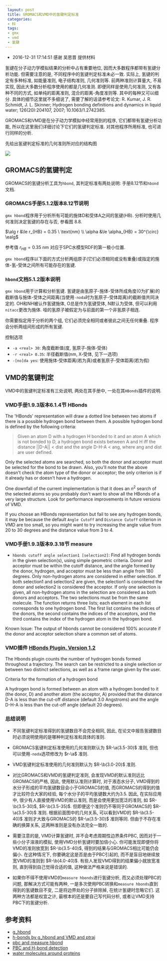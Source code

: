 ```yaml
---
 layout: post
 title: GROMACS和VMD中的氢键判定标准
 categories:
 - 科
 tags:
 - gmx
 - vmd
 - 氢键
---
```


- 2016-12-31 17:14:51 感谢 吴思晋 提供材料

氢键在分子动力学模拟结果的分析中占有重要地位, 因而大多数程序都带有氢键分析功能. 但需要注意的是, 不同程序中的氢键判定标准未必一致. 实际上, 氢键的判定有多种标准, 如能量准则, 电子结构准则, 几何准则等. 前两种准则计算量大, 不易实现, 因此大多数分析程序使用的都是几何准测. 即便同样是使用几何准测, 又有各种不同的方式, 如单纯的距离准则, 混合的距离-角度准则等. 其中的每种又可以细分. 具体的细节这里就不多细说了, 需要了解的话请参考论文: R. Kumar, J. R. Schmidt, J. L. Skinner; Hydrogen bonding definitions and dynamics in liquid water; 126(20):204107, 2007; 10.1063/1.2742385.

GROMACS和VMD是在分子动力学模拟中经常用到的程序, 它们都带有氢键分析功能, 所以在这里我们详细讨论下它们的氢键判定标准. 对其他程序所用标准, 也可进行同样的分析.

先给出氢键判定标准的几何准则所对应的结构图

![](http://jerkwin.github.io/pic/2016/HB_gmxvmd.png)

## GROMACS的氢键判定

GROMACS的氢键分析工具为`hbond`, 其判定标准有两处说明: 手册8.12节和`hbond`文档.

### GROMACS手册5.1.2版本8.12节说明

`gmx hbond`程序用于分析所有可能的施体D和受体A之间的氢键(HB). 分析时使用几何准则决定氢键的存在与否, 参看图 8.8.

$\alg
r &\le r_{HB} = 0.35 \ \text{nm} \\
\alpha &\le \alpha_{HB} = 30^{\circ}
\ealg$

参考值 $r_{HB}=0.35\ \text{nm}$ 对应于SPC水模型RDF的第一极小位置.

`gmx hbond`程序以下面的方式分析两组原子(它们必须相同或没有重叠)或指定的施体-氢-受体之间所有可能存在的氢键.

### `hbond`文档5.1.2版本说明

`gmx hbond`用于计算和分析氢键. 氢键是由氢原子-施体-受体所成角度(0为扩展)的截断值与施体-受体之间距离(当使用`-noda`时为氢原子-受体距离)的截断值共同决定的. OH和NH被认作氢键施体, O总是作为氢键受体, N默认为受体, 但可以利用`nitacc`更改为施体. 哑的氢原子被假定为与前面的第一个非氢原子相连.

你需要指定用于分析的两个组, 它们必须完全相同或者彼此之间无任何重叠. 程序会分析两组间形成的所有氢键.

控制选项

- `-a <real> 30`: 角度截断值(度, 氢原子‐施体‐受体)
- `-r <real> 0.35`: 半径截断值(nm, X‐受体, 见下一选项)
- `-[no]da yes`: 使用施体‐受体距离(若为真)或者氢原子‐受体距离(若为假)

## VMD的氢键判定

VMD中的氢键判定标准有三处说明, 两处在其手册中, 一处在其`HBonds`插件的说明.

### VMD手册1.9.3版本6.1.4节 HBonds

The 'HBonds' representation will draw a dotted line between two atoms if there is a possible hydrogen bond between them. A possible hydrogen bond is defined by the following criteria:

>Given an atom D with a hydrogen H bonded to it and an atom
>A which is not bonded to D, a hydrogen bond exists between
>A and H iff the distance ||D-A|| < dist and the angle D-H-A < ang,
>where ang and dist are user defined.

Only the selected atoms are searched, so both the donor and acceptor must be selected for the bond to be drawn. Also, you'll note that the above doesn't check the atom type of the donor or acceptor; the only criterion is if it already has or doesn't have a hydrogen.

One downfall of the current implementation is that it does an $n^2$ search of the selected atoms so you probably don't want to show all the HBonds of a very large structure. Look for performance improvements in future versions of VMD.

If you choose an HBonds representation but fail to see any hydrogen bonds, it may be because the default `Angle Cutoff` and `Distance Cutoff` criterion in VMD are too small, so you might want to try increasing the angle value from 20 to 30 degrees and the distance value from 3 to 4.

### VMD手册1.9.3版本9.3.18节 measure

- `hbonds cutoff angle selection1 [selection2]`: Find all hydrogen bonds in the given selection(s), using simple geometric criteria. Donor and acceptor must be within the cutoff distance, and the angle formed by the donor, hydrogen, and acceptor must be less than angle from 180 degrees. Only non-hydrogen atoms are considered in either selection. If both selection1 and selection2 are given, the selection1 is considered the donor and selection2 is considered the acceptor. If only one selection is given, all non-hydrogen atoms in the selection are considered as both donors and acceptors. The two selections must be from the same molecule. The function returns three lists; each element in each list corresponds to one hydrogen bond. The first list contains the indices of the donors, the second contains the indices of the acceptors, and the third contains the index of the hydrogen atom in the hydrogen bond.

Known Issue: The output of hbonds cannot be considered 100% accurate if the donor and acceptor selection share a common set of atoms.

### VMD插件 [HBonds Plugin, Version 1.2](http://www.ks.uiuc.edu/Research/vmd/plugins/hbonds/)

The Hbonds plugin counts the number of hydrogen bonds formed throughout a trajectory. The search can be restricted to a single selection or between two distinct selections, as well as a frame range given by the user.

Criteria for the formation of a hydrogen bond

A hydrogen bond is formed between an atom with a hydrogen bonded to it (the donor, D) and another atom (the acceptor, A) provided that the distance D-A is less than the cut-off distance (default 3.0 Angstroms) and the angle D-H-A is less than the cut-off angle (default 20 degrees).

### 总结说明

- 不同氢键判定标准得到的氢键数目不会完全相同, 因此, 在论文中报告氢键数目时必须说明使用的是哪种判定标准和具体的准则.

- GROMACS氢键判定标准使用的几何准则默认为 $R-\a(3.5-30)$ 准则, 但也可以使用`-noda`选项修改为 $r-\a$ 准则.

- VMD氢键判定标准使用的几何准则默认为 $R-\b(3.0-20)$ 准则.

- 对比GROMACS和VMD的氢键判定准则, 会发现VMD的默认准则远比GROMACS的严格, 因此, 使用默认准则计算时, 对于液态水分子, VMD得到的水分子形成的平均氢键数目会小于GROMACS的值, 而GROMACS的得到的值才比较符合大家的经验, 每个水分子的平均氢键数大约为3.5. 因此, 在实际应用中, 很少有人直接使用VMD的默认准则, 而是会使用更加宽泛的准则, 如 $R-\b(3.5-30)$, $R-\b(3.5-35)$. 但即便这个准则仍不等同于GROMACS的 $R-\a(3.5-30)$ 准则. 根据前面图中的几何关系, 可以看到VMD的 $R-\b(3.5-40)$ 准则才大致与GROMACS的 $R-\a(3.5-30)$ 准则等同. 但由于不存在准确的换算关系, 这两种准则是没有办法完全一致的.

- 需要注意的是, VMD计算氢键时, 并不会考虑周期性边界条件PBC, 因而对于一些小分子溶液的模拟, 使用VMD分析氢键时要加倍小心. 你可能发现即便你将VMD的准则放宽到 $R-\b(3.5-40)$, 得到的结果与GROMACS相比可能仍会偏小. 在这种情况下, 你要确定这是否是由于PBC引起的, 而不是盲目地继续放宽VMD的准则到 $R-\b(4.0-40)$. 有些人发现VMD得到的结果偏小就放宽准则, 直到得到自己觉得合适的值, 这种做法严格来说是错误的.

- 如果你不得不使用VMD的`measure hbonds`进行氢键分析, 而又必须处理PBC的问题, 那解决方式可能有两种, 一是多次使用PBC转换和`measure hbonds`直到得到的氢键数目不变, 二是将边界处的分子排除掉, 在统计氢键时忽略它们. 这两种方法都是权宜之计, 最根本的还是要自己写代码分析, 或者让VMD支持PBC下的氢键分析.

## 参考资料

- [g_hbond](https://www.mail-archive.com/gmx-users@gromacs.org/msg03105.html)
- [h-bonds by g_hbond and VMD and ptraj](https://mailman-1.sys.kth.se/pipermail/gromacs.org_gmx-users/2015-October/101172.html)
- [pbc and measure hbond](http://www.ks.uiuc.edu/Research/vmd/mailing_list/vmd-l/15715.html)
- [PBC and H-bond detection](http://www.ks.uiuc.edu/Research/vmd/mailing_list/vmd-l/5903.html)
- [water molecules around proteins](http://www.ks.uiuc.edu/Research/vmd/mailing_list/vmd-l/15524.html)
